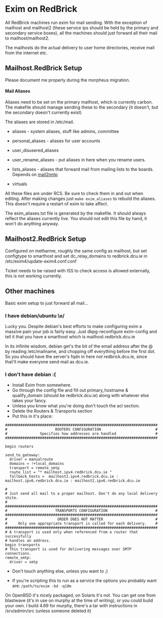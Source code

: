 # Exim on RedBrick

All RedBrick machines run exim for mail sending. With the exception of mailhost and mailhost2 (these service ips should be held by the primary and secondary service boxes), all the machines should just forward all their mail to mailhost/mailhost2.

The mailhosts do the actual delivery to user home directories, receive mail from the internet etc.

## Mailhost.RedBrick Setup

Please document me properly during the morpheus migration.

#### Mail Aliases

Aliases need to be set on the primary mailhost, which is currently carbon. The makefile should manage sending these to the secondary (it doesn't, but the secondary doesn't currently exist)

The aliases are stored in /etc/mail.

*  aliases - system aliases, stuff like admins, committee

*  personal_aliases - aliases for user accounts

*  user_disusered_aliases

*  user_rename_aliases - put aliases in here when you rename users.

*  lists_aliases - aliases that forward mail from mailing lists to the boards. Depends on [mail2nntp](redbrick-apt)

*  virtuals

All these files are under RCS. Be sure to check them in and out when editing.
After making changes just `make exim_aliases` to rebuild the aliases. This doesn't require a restart of exim to take affect.

The exim_aliases.txt file is generated by the makefile. It should always reflect the aliases currently live. You should not edit this file by hand, it won't do anything anyway.


## Mailhost2.RedBrick Setup

Configured on metharme, roughly the same config as mailhost, but set configtype to smarthost and set dc_relay_domains to redbrick.dcu.ie in /etc/exim4/update-exim4.conf.conf

Ticket needs to be raised with ISS to check access is allowed externally, this is not working currently.

## Other machines

Basic exim setup to just forward all mail...

### I have debian/ubuntu \o/

Lucky you. Despite debian's best efforts to make configuring exim a massive pain your job is fairly easy. Just dkpg-reconfigure exim-config and tell it that you have a smarthost which is mailhost.redbrick.dcu.ie

In its infinite wisdom, debian get's the bit of the email address after the @ by reading /etc/mailname, and chopping off everything before the first dot. So you should have the server's fqdn in here *not* redbrick.dcu.ie, since that'll make everyone send mail as dcu.ie.

### I don't have debian :(

   * Install Exim from somewhere.
   * Go through the config file and fill out primary_hostname & qualify_domain (should be redbrick.dcu.ie) along with whatever else takes your fancy.
   * Unless you know what you're doing don't touch the acl section.
   * Delete the Routers & Transports section
   * Put this in it's place:


	######################################################################
	#                      ROUTERS CONFIGURATION                         #
	#               Specifies how addresses are handled                  #
	######################################################################

	begin routers

	send_to_gateway:
	  driver = manualroute
	  domains = !+local_domains
	  transport = remote_smtp
	  route_list = "* mailhost.ipv4.redbrick.dcu.ie "
	  fallback_hosts =  mailhost2.ipv4.redbrick.dcu.ie : mailhost.ipv6.redbrick.dcu.ie : mailhost2.ipv6.redbrick.dcu.ie

	#
	# Just send all mail to a proper mailhost. Don't do any local delivery shite.
	#
	######################################################################
	#                      TRANSPORTS CONFIGURATION                      #
	######################################################################
	#                       ORDER DOES NOT MATTER                        #
	#     Only one appropriate transport is called for each delivery.    #
	######################################################################
	# A transport is used only when referenced from a router that successfully
	# handles an address.
	begin transports
	# This transport is used for delivering messages over SMTP connections.
	remote_smtp:
	  driver = smtp






*  Don't touch anything else, unless you want to ;)

*  If you're scripting this to run as a service the options you probably want are: `/path/to/exim -bd -q10m`


On OpenBSD it's nicely packaged, on Solaris it's not. You can get one from blastwave (it's in use on murphy at the time of writing), or you could build your own. I build 4.69 for murphy, there's a tar with instructions in /srv/admin/src (unless someone deleted it)
